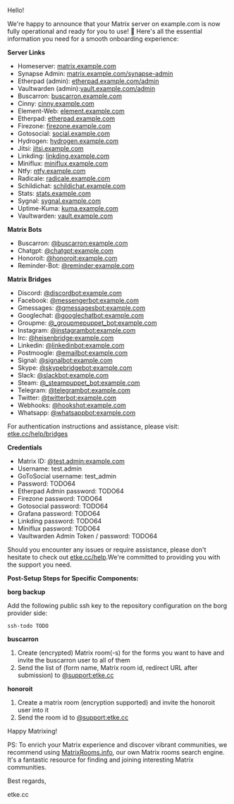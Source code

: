 Hello!

We're happy to announce that your Matrix server on example.com is now fully operational and ready for you to use! 🎉
Here's all the essential information you need for a smooth onboarding experience:

**Server Links**

* Homeserver: [matrix.example.com](https://matrix.example.com)
* Synapse Admin: [matrix.example.com/synapse-admin](https://matrix.example.com/synapse-admin)
* Etherpad (admin): [etherpad.example.com/admin](https://etherpad.example.com/admin)
* Vaultwarden (admin):[vault.example.com/admin](https://vault.example.com/admin)
* Buscarron: [buscarron.example.com](https://buscarron.example.com)
* Cinny: [cinny.example.com](https://cinny.example.com)
* Element-Web: [element.example.com](https://element.example.com)
* Etherpad: [etherpad.example.com](https://etherpad.example.com)
* Firezone: [firezone.example.com](https://firezone.example.com)
* Gotosocial: [social.example.com](https://social.example.com)
* Hydrogen: [hydrogen.example.com](https://hydrogen.example.com)
* Jitsi: [jitsi.example.com](https://jitsi.example.com)
* Linkding: [linkding.example.com](https://linkding.example.com)
* Miniflux: [miniflux.example.com](https://miniflux.example.com)
* Ntfy: [ntfy.example.com](https://ntfy.example.com)
* Radicale: [radicale.example.com](https://radicale.example.com)
* Schildichat: [schildichat.example.com](https://schildichat.example.com)
* Stats: [stats.example.com](https://stats.example.com)
* Sygnal: [sygnal.example.com](https://sygnal.example.com)
* Uptime-Kuma: [kuma.example.com](https://kuma.example.com)
* Vaultwarden: [vault.example.com](https://vault.example.com)


**Matrix Bots**

* Buscarron: [@buscarron:example.com](https://matrix.to/#/@buscarron:example.com)
* Chatgpt: [@chatgpt:example.com](https://matrix.to/#/@chatgpt:example.com)
* Honoroit: [@honoroit:example.com](https://matrix.to/#/@honoroit:example.com)
* Reminder-Bot: [@reminder:example.com](https://matrix.to/#/@reminder:example.com)


**Matrix Bridges**

* Discord: [@discordbot:example.com](https://matrix.to/#/@discordbot:example.com)
* Facebook: [@messengerbot:example.com](https://matrix.to/#/@messengerbot:example.com)
* Gmessages: [@gmessagesbot:example.com](https://matrix.to/#/@gmessagesbot:example.com)
* Googlechat: [@googlechatbot:example.com](https://matrix.to/#/@googlechatbot:example.com)
* Groupme: [@_groupmepuppet_bot:example.com](https://matrix.to/#/@_groupmepuppet_bot:example.com)
* Instagram: [@instagrambot:example.com](https://matrix.to/#/@instagrambot:example.com)
* Irc: [@heisenbridge:example.com](https://matrix.to/#/@heisenbridge:example.com)
* Linkedin: [@linkedinbot:example.com](https://matrix.to/#/@linkedinbot:example.com)
* Postmoogle: [@emailbot:example.com](https://matrix.to/#/@emailbot:example.com)
* Signal: [@signalbot:example.com](https://matrix.to/#/@signalbot:example.com)
* Skype: [@skypebridgebot:example.com](https://matrix.to/#/@skypebridgebot:example.com)
* Slack: [@slackbot:example.com](https://matrix.to/#/@slackbot:example.com)
* Steam: [@_steampuppet_bot:example.com](https://matrix.to/#/@_steampuppet_bot:example.com)
* Telegram: [@telegrambot:example.com](https://matrix.to/#/@telegrambot:example.com)
* Twitter: [@twitterbot:example.com](https://matrix.to/#/@twitterbot:example.com)
* Webhooks: [@hookshot:example.com](https://matrix.to/#/@hookshot:example.com)
* Whatsapp: [@whatsappbot:example.com](https://matrix.to/#/@whatsappbot:example.com)

For authentication instructions and assistance, please visit: [etke.cc/help/bridges](https://etke.cc/help/bridges)

**Credentials**

* Matrix ID: [@test.admin:example.com](https://matrix.to/#/@test.admin:example.com)
* Username: test.admin
* GoToSocial username: test_admin
* Password: TODO64
* Etherpad Admin password: TODO64
* Firezone password: TODO64
* Gotosocial password: TODO64
* Grafana password: TODO64
* Linkding password: TODO64
* Miniflux password: TODO64
* Vaultwarden Admin Token / password: TODO64

Should you encounter any issues or require assistance, please don't hesitate to check out [etke.cc/help](https://etke.cc/help).We're committed to providing you with the support you need.

**Post-Setup Steps for Specific Components:**

**borg backup**

Add the following public ssh key to the repository configuration on the borg provider side:

```
ssh-todo TODO
```

**buscarron**

1. Create (encrypted) Matrix room(-s) for the forms you want to have and invite the buscarron user to all of them
2. Send the list of (form name, Matrix room id, redirect URL after submission) to [@support:etke.cc](https://matrix.to/#/@support:etke.cc)

**honoroit**

1. Create a matrix room (encryption supported) and invite the honoroit user into it
2. Send the room id to [@support:etke.cc](https://matrix.to/#/@support:etke.cc)

Happy Matrixing!

PS: To enrich your Matrix experience and discover vibrant communities, we recommend using [MatrixRooms.info](https://MatrixRooms.info), our own Matrix rooms search engine. It's a fantastic resource for finding and joining interesting Matrix communities.

Best regards,

etke.cc